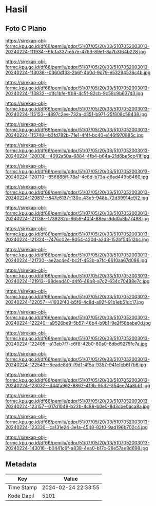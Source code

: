# Hasil

## Foto C Plano

https://sirekap-obj-formc.kpu.go.id/df66/pemilu/pdpr/51/07/05/20/03/5107052003013-20240224-111934--6fc1a337-e57e-4763-89e1-8a7b3f64b228.jpg

https://sirekap-obj-formc.kpu.go.id/df66/pemilu/pdpr/51/07/05/20/03/5107052003013-20240224-113038--0360df33-2b6f-4b0d-9c79-e53294536c4b.jpg

https://sirekap-obj-formc.kpu.go.id/df66/pemilu/pdpr/51/07/05/20/03/5107052003013-20240224-113832--c1fc1bfe-ffb8-4c5f-82cb-9c58c9b637d3.jpg

https://sirekap-obj-formc.kpu.go.id/df66/pemilu/pdpr/51/07/05/20/03/5107052003013-20240224-115153--4897c2ee-732a-4351-b971-25f808c58438.jpg

https://sirekap-obj-formc.kpu.go.id/df66/pemilu/pdpr/51/07/05/20/03/5107052003013-20240224-115748--b3fd782b-71e1-4f4f-bc40-e146f970885c.jpg

https://sirekap-obj-formc.kpu.go.id/df66/pemilu/pdpr/51/07/05/20/03/5107052003013-20240224-120038--4692a50a-6884-4fb4-b64a-21d6be5cc41f.jpg

https://sirekap-obj-formc.kpu.go.id/df66/pemilu/pdpr/51/07/05/20/03/5107052003013-20240224-120710--856688ff-78a1-4c8d-b73a-e6ad449b8460.jpg

https://sirekap-obj-formc.kpu.go.id/df66/pemilu/pdpr/51/07/05/20/03/5107052003013-20240224-120817--847e6137-130e-43e5-948b-72d39914e9f2.jpg

https://sirekap-obj-formc.kpu.go.id/df66/pemilu/pdpr/51/07/05/20/03/5107052003013-20240224-121138--1739282d-6659-40f4-88ea-9dd0a8b77498.jpg

https://sirekap-obj-formc.kpu.go.id/df66/pemilu/pdpr/51/07/05/20/03/5107052003013-20240224-121324--7476c02e-8054-420d-a2d3-152bf54512bc.jpg

https://sirekap-obj-formc.kpu.go.id/df66/pemilu/pdpr/51/07/05/20/03/5107052003013-20240224-121730--ae2ac4e4-bc2f-453b-a7fc-6610aa67d086.jpg

https://sirekap-obj-formc.kpu.go.id/df66/pemilu/pdpr/51/07/05/20/03/5107052003013-20240224-121913--98dead40-d4f6-48b8-a7c2-634c70488e7c.jpg

https://sirekap-obj-formc.kpu.go.id/df66/pemilu/pdpr/51/07/05/20/03/5107052003013-20240224-122057--41932f40-b5f6-4c8d-a92f-91b1eb51dc17.jpg

https://sirekap-obj-formc.kpu.go.id/df66/pemilu/pdpr/51/07/05/20/03/5107052003013-20240224-122240--a9526be9-5b57-46b4-b9b1-9e2f56babe0d.jpg

https://sirekap-obj-formc.kpu.go.id/df66/pemilu/pdpr/51/07/05/20/03/5107052003013-20240224-122405--a13eb7f7-c6f8-42b0-80a0-8dbd9275fe7a.jpg

https://sirekap-obj-formc.kpu.go.id/df66/pemilu/pdpr/51/07/05/20/03/5107052003013-20240224-122543--6eade8d6-f9d1-4f5a-9357-941efeb6f7b6.jpg

https://sirekap-obj-formc.kpu.go.id/df66/pemilu/pdpr/51/07/05/20/03/5107052003013-20240224-123032--d44fa962-8862-413b-9532-354ee74a8bb1.jpg

https://sirekap-obj-formc.kpu.go.id/df66/pemilu/pdpr/51/07/05/20/03/5107052003013-20240224-123157--017d1049-b22b-4c89-b0e0-8d3cbe0aca8a.jpg

https://sirekap-obj-formc.kpu.go.id/df66/pemilu/pdpr/51/07/05/20/03/5107052003013-20240224-123330--ca131e24-3e1a-4548-82f0-9ad196b702c4.jpg

https://sirekap-obj-formc.kpu.go.id/df66/pemilu/pdpr/51/07/05/20/03/5107052003013-20240224-143016--b0441c6f-a838-4ea0-b17c-28e57ae8d698.jpg


## Metadata

| Key        | Value               |
| ---------- | ------------------- |
| Time Stamp | 2024-02-24 22:33:55 |
| Kode Dapil | 5101                |



